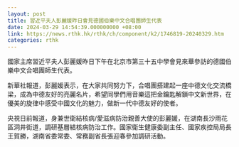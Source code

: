 ```yaml
---
layout: post
title: 習近平夫人彭麗媛昨日會見德國伯樂中文合唱團師生代表
date: 2024-03-29 14:54:39.000000000 +08:00
link: https://news.rthk.hk/rthk/ch/component/k2/1746819-20240329.htm
categories: rthk
---
```


國家主席習近平夫人彭麗媛昨日下午在北京市第三十五中學會見來華參訪的德國伯樂中文合唱團師生代表。

新華社報道，彭麗媛表示，在大家共同努力下，合唱團搭建起一座中德文化交流橋梁，成為中德友好的亮麗名片，希望同學們用音樂這把金鑰匙解鎖中文新世界，在優美的旋律中感受中國文化的魅力，做新一代中德友好的使者。

央視日前報道，身兼世衛結核病/愛滋病防治親善大使的彭麗媛，在湖南長沙雨花區洞井街道，調研基層結核病防治工作。國家衛生健康委副主任、國家疾控局局長王賀勝，湖南省委常委、常務副省長張迎春參加調研活動。

